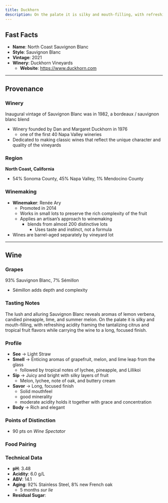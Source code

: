 ```yaml
---
title: Duckhorn
description: On the palate it is silky and mouth-filling, with refreshing acidity framing the tantalizing citrus and tropical fruit flavors while carrying the wine to a long, focused finish.
---
```


## Fast Facts
 - **Name**: North Coast Sauvignon Blanc
 - **Style**: Sauvignon Blanc
 - **Vintage**: 2021
 - **Winery**: Duckhorn Vineyards
     - **Website**: https://www.duckhorn.com

---

## Provenance
### Winery
Inaugural vintage of Sauvignon Blanc was in 1982, a bordeaux / sauvignon blanc blend
 - Winery founded by Dan and Margaret Duckhorn in 1976
    - one of the first 40 Napa Valley wineries 
 - Dedicated to making classic wines that reflect the unique character and quality of the vineyards

### Region
**North Coast, California**
 - 54% Sonoma County, 45% Napa Valley, 1% Mendocino County

### Winemaking 
 - **Winemaker**: Renée Ary
    - Promoted in 2014
    - Works in small lots to preserve the rich complexity of the fruit
    - Applies an artisan’s approach to winemaking
        - blends from almost 200 distinctive lots
            - Uses taste and instinct, not a formula
 - Wines are barrel-aged separately by vineyard lot

---

## Wine
### Grapes
93% Sauvignon Blanc, 7% Sémillon 
 - Sémillon adds depth and complexity

### Tasting Notes
The lush and alluring Sauvignon Blanc reveals aromas of lemon verbena, candied pineapple, lime, and summer melon. On the palate it is silky and mouth-filling, with refreshing acidity framing the tantalizing citrus and tropical fruit flavors while carrying the wine to a long, focused finish.

### Profile
 - **See** →  Light Straw
 - **Smell** → Enticing aromas of grapefruit, melon, and lime leap from the glass
     - followed by tropical notes of lychee, pineapple, and Lillikoi 
 - **Sip** → Juicy and bright with silky layers of fruit
     - Melon, lychee, note of oak, and buttery cream
 - **Savor** → Long, focused finish
     - Solid mouthfeel
     - good minerality
     - moderate acidity holds it together with grace and concentration
 - **Body** → Rich and elegant

### Points of Distinction
 - 90 pts on *Wine Spectator*

### Food Pairing
### Technical Data
 - **pH**: 3.48
 - **Acidity**: 6.0 g/L
 - **ABV**: 14.1
 - **Aging**: 92% Stainless Steel, 8% new French oak
     - 5 months *sur lie*
 - **Residual Sugar**: 
